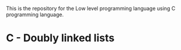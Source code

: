 This is the repository for the Low level programming language using C programming language.
# C - Doubly linked lists

